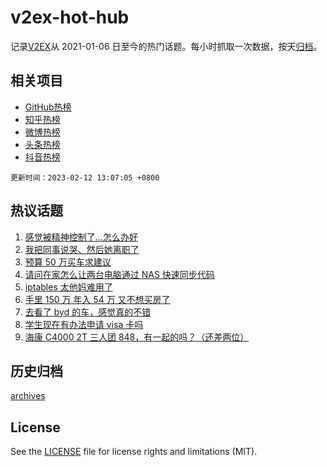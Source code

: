 # v2ex-hot-hub

 记录[V2EX](https://www.v2ex.com/)从 2021-01-06 日至今的热门话题。每小时抓取一次数据，按天[归档](archives)。
 
 ## 相关项目

- [GitHub热榜](https://github.com/lonnyzhang423/github-hot-hub)
- [知乎热榜](https://github.com/lonnyzhang423/zhihu-hot-hub)
- [微博热榜](https://github.com/lonnyzhang423/weibo-hot-hub)
- [头条热榜](https://github.com/lonnyzhang423/toutiao-hot-hub)
- [抖音热榜](https://github.com/lonnyzhang423/douyin-hot-hub)


 `更新时间：2023-02-12 13:07:05 +0800`

## 热议话题

1. [感觉被精神控制了…怎么办好](https://www.v2ex.com/t/915252)
1. [我把同事说哭、然后她离职了](https://www.v2ex.com/t/915209)
1. [预算 50 万买车求建议](https://www.v2ex.com/t/915160)
1. [请问在家怎么让两台电脑通过 NAS 快速同步代码](https://www.v2ex.com/t/915142)
1. [iptables 太他妈难用了](https://www.v2ex.com/t/915216)
1. [手里 150 万 年入 54 万 又不想买房了](https://www.v2ex.com/t/915314)
1. [去看了 byd 的车，感觉真的不错](https://www.v2ex.com/t/915255)
1. [学生现在有办法申请 visa 卡吗](https://www.v2ex.com/t/915161)
1. [海康 C4000 2T 三人团 848，有一起的吗？（还差两位）](https://www.v2ex.com/t/915178)

## 历史归档

[archives](archives)

## License

See the [LICENSE](LICENSE) file for license rights and limitations (MIT).
